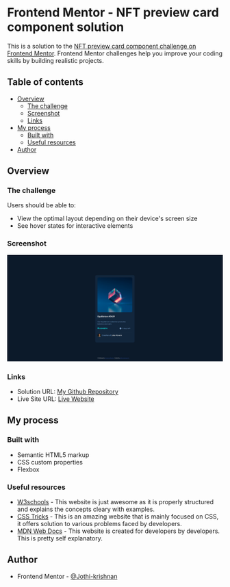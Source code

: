 # Frontend Mentor - NFT preview card component solution

This is a solution to the [NFT preview card component challenge on Frontend Mentor](https://www.frontendmentor.io/challenges/nft-preview-card-component-SbdUL_w0U). Frontend Mentor challenges help you improve your coding skills by building realistic projects. 

## Table of contents

- [Overview](#overview)
  - [The challenge](#the-challenge)
  - [Screenshot](#screenshot)
  - [Links](#links)
- [My process](#my-process)
  - [Built with](#built-with)
  - [Useful resources](#useful-resources)
- [Author](#author)

## Overview

### The challenge

Users should be able to:

- View the optimal layout depending on their device's screen size
- See hover states for interactive elements

### Screenshot

![](./screenshot.png)

### Links

- Solution URL: [My Github Repository](https://github.com/Jothi-krishnan/FEM_newbie02)
- Live Site URL: [Live Website](https://jothi-krishnan.github.io/FEM_newbie02/)

## My process

### Built with

- Semantic HTML5 markup
- CSS custom properties
- Flexbox


### Useful resources

- [W3schools](https://www.w3schools.com/css/default.asp) - This website is just awesome as it is properly structured and explains the concepts cleary with examples.
- [CSS Tricks](https://css-tricks.com/) -  This is an amazing website that is mainly focused on CSS, it offers solution to various problems faced by developers.
- [MDN Web Docs](https://developer.mozilla.org/en-US/) -  This website is created for developers by developers. This is pretty self explanatory.


## Author

- Frontend Mentor - [@Jothi-krishnan](https://www.frontendmentor.io/profile/Jothi-krishnan)

